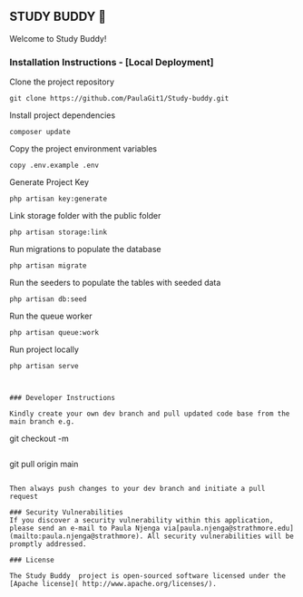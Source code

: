 ## STUDY BUDDY 🙂

Welcome to Study Buddy! 

### Installation Instructions - [Local Deployment]

Clone the project repository
```
git clone https://github.com/PaulaGit1/Study-buddy.git
```

Install project dependencies
```
composer update
```

Copy the project environment variables
```
copy .env.example .env
```

Generate Project Key
```
php artisan key:generate
```

Link storage folder with the public folder
```
php artisan storage:link
```

Run migrations to populate the database
```
php artisan migrate
```

Run the seeders to populate the tables with seeded data
```
php artisan db:seed
```

Run the queue worker
```
php artisan queue:work
```

Run project locally 
```
php artisan serve



### Developer Instructions

Kindly create your own dev branch and pull updated code base from the main branch e.g.

```
git checkout -m <branch name>
```
```
git pull origin main
```

Then always push changes to your dev branch and initiate a pull request

### Security Vulnerabilities
If you discover a security vulnerability within this application, please send an e-mail to Paula Njenga via[paula.njenga@strathmore.edu](mailto:paula.njenga@strathmore). All security vulnerabilities will be promptly addressed.

### License

The Study Buddy  project is open-sourced software licensed under the [Apache license]( http://www.apache.org/licenses/).
